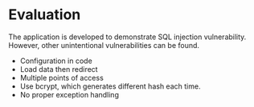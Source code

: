 # Evaluation

The application is developed to demonstrate SQL injection vulnerability.
However, other unintentional vulnerabilities can be found.

- Configuration in code
- Load data then redirect
- Multiple points of access
- Use bcrypt, which generates different hash each time.
- No proper exception handling